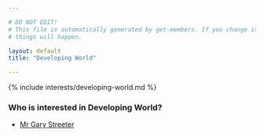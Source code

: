 ```yaml
---

# DO NOT EDIT!
# This file is automatically generated by get-members. If you change it, bad
# things will happen.

layout: default
title: "Developing World"

---
```


{% include interests/developing-world.md %}

### Who is interested in Developing World?


* [Mr Gary Streeter](../members/mr-gary-streeter.html)
